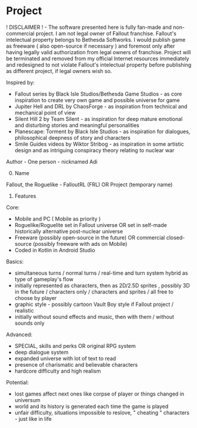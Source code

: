 # Project

! DISCLAIMER ! - The software presented here is fully fan-made and non-commercial project. I am not legal owner of Fallout franchise. Fallout's intelectual property belongs to Bethesda Softworks. I would publish game as freeware ( also open-source if necessary ) and foremost only after having legally valid authorization from legal owners of franchise. Project will be terminated and removed from my official Internet resources immediately and redesigned to not violate Fallout's intelectual property before publishing as different project, if legal owners wish so.

Inspired by:

- Fallout series by Black Isle Studios/Bethesda Game Studios - as core inspiration to create very own game and possible universe for game
- Jupiter Hell and DRL by ChaosForge - as inspiration from technical and mechanical point of view
- Silent Hill 2 by Team Silent - as inspiration for deep mature emotional and disturbing stories and meaningful personalities
- Planescape: Torment by Black Isle Studios - as inspiration for dialogues, philosophical deepness of story and characters
- Smile Guides videos by Wiktor Stribog - as inspiration in some artistic design and as intriguing conspiracy theory relating to nuclear war

Author - One person - nicknamed Adi

0. Name

Fallout, the Roguelike - FalloutRL (FRL) OR Project (temporary name)

1. Features

Core:

- Mobile and PC ( Mobile as priority )
- Roguelike/Roguelite set in Fallout universe OR set in self-made historically alternative post-nuclear universe
- Freeware (possibly open-source in the future) OR commercial closed-source (possibly freeware with ads on Mobile)
- Coded in Kotlin in Android Studio

Basics:

- simultaneous turns / normal turns / real-time and turn system hybrid as type of gameplay's flow
- initially represented as characters, then as 2D/2.5D sprites , possibly 3D in the future / characters only / characters and sprites / all free to choose by player
- graphic style - possibly cartoon Vault Boy style if Fallout project / realistic
- initially without sound effects and music, then with them / without sounds only 

Advanced:

- SPECIAL, skills and perks OR original RPG system
- deep dialogue system
- expanded universe with lot of text to read
- presence of charismatic and believable characters
- hardcore difficulty and high realism

Potential:

- lost games affect next ones like corpse of player or things changed in universum
- world and its history is generated each time the game is played
- unfair difficulty, situations impossible to reslove, " cheating " characters - just like in life
